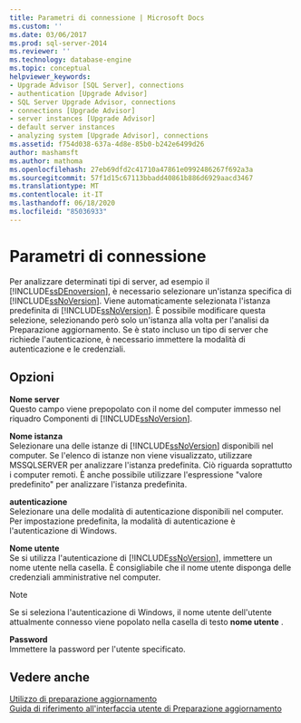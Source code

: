 ```yaml
---
title: Parametri di connessione | Microsoft Docs
ms.custom: ''
ms.date: 03/06/2017
ms.prod: sql-server-2014
ms.reviewer: ''
ms.technology: database-engine
ms.topic: conceptual
helpviewer_keywords:
- Upgrade Advisor [SQL Server], connections
- authentication [Upgrade Advisor]
- SQL Server Upgrade Advisor, connections
- connections [Upgrade Advisor]
- server instances [Upgrade Advisor]
- default server instances
- analyzing system [Upgrade Advisor], connections
ms.assetid: f754d038-637a-4d8e-85b0-b242e6499d26
author: mashamsft
ms.author: mathoma
ms.openlocfilehash: 27eb69dfd2c41710a47861e0992486267f692a3a
ms.sourcegitcommit: 57f1d15c67113bbadd40861b886d6929aacd3467
ms.translationtype: MT
ms.contentlocale: it-IT
ms.lasthandoff: 06/18/2020
ms.locfileid: "85036933"
---
```

# <a name="connection-parameters"></a>Parametri di connessione
  Per analizzare determinati tipi di server, ad esempio il [!INCLUDE[ssDEnoversion](../../includes/ssdenoversion-md.md)], è necessario selezionare un'istanza specifica di [!INCLUDE[ssNoVersion](../../includes/ssnoversion-md.md)]. Viene automaticamente selezionata l'istanza predefinita di [!INCLUDE[ssNoVersion](../../includes/ssnoversion-md.md)]. È possibile modificare questa selezione, selezionando però solo un'istanza alla volta per l'analisi da Preparazione aggiornamento. Se è stato incluso un tipo di server che richiede l'autenticazione, è necessario immettere la modalità di autenticazione e le credenziali.  
  
## <a name="options"></a>Opzioni  
 **Nome server**  
 Questo campo viene prepopolato con il nome del computer immesso nel riquadro Componenti di [!INCLUDE[ssNoVersion](../../includes/ssnoversion-md.md)].  
  
 **Nome istanza**  
 Selezionare una delle istanze di [!INCLUDE[ssNoVersion](../../includes/ssnoversion-md.md)] disponibili nel computer. Se l'elenco di istanze non viene visualizzato, utilizzare MSSQLSERVER per analizzare l'istanza predefinita. Ciò riguarda soprattutto i computer remoti. È anche possibile utilizzare l'espressione "valore predefinito" per analizzare l'istanza predefinita.  
  
 **autenticazione**  
 Selezionare una delle modalità di autenticazione disponibili nel computer. Per impostazione predefinita, la modalità di autenticazione è l'autenticazione di Windows.  
  
 **Nome utente**  
 Se si utilizza l'autenticazione di [!INCLUDE[ssNoVersion](../../includes/ssnoversion-md.md)], immettere un nome utente nella casella. È consigliabile che il nome utente disponga delle credenziali amministrative nel computer.  
  
> [!NOTE]  
>  Se si seleziona l'autenticazione di Windows, il nome utente dell'utente attualmente connesso viene popolato nella casella di testo **nome utente** .  
  
 **Password**  
 Immettere la password per l'utente specificato.  
  
## <a name="see-also"></a>Vedere anche  
 [Utilizzo di preparazione aggiornamento](../../../2014/sql-server/install/working-with-upgrade-advisor.md)   
 [Guida di riferimento all'interfaccia utente di Preparazione aggiornamento](../../../2014/sql-server/install/upgrade-advisor-user-interface-reference.md)  
  
  
